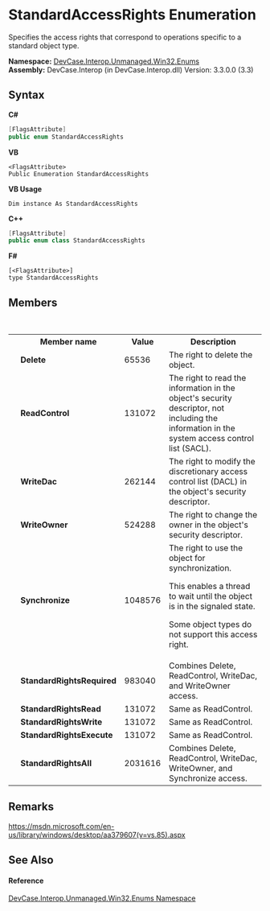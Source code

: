 # StandardAccessRights Enumeration
 

Specifies the access rights that correspond to operations specific to a standard object type.

**Namespace:**&nbsp;<a href="N_DevCase_Interop_Unmanaged_Win32_Enums">DevCase.Interop.Unmanaged.Win32.Enums</a><br />**Assembly:**&nbsp;DevCase.Interop (in DevCase.Interop.dll) Version: 3.3.0.0 (3.3)

## Syntax

**C#**<br />
``` C#
[FlagsAttribute]
public enum StandardAccessRights
```

**VB**<br />
``` VB
<FlagsAttribute>
Public Enumeration StandardAccessRights
```

**VB Usage**<br />
``` VB Usage
Dim instance As StandardAccessRights
```

**C++**<br />
``` C++
[FlagsAttribute]
public enum class StandardAccessRights
```

**F#**<br />
``` F#
[<FlagsAttribute>]
type StandardAccessRights
```


## Members
&nbsp;<table><tr><th></th><th>Member name</th><th>Value</th><th>Description</th></tr><tr><td /><td target="F:DevCase.Interop.Unmanaged.Win32.Enums.StandardAccessRights.Delete">**Delete**</td><td>65536</td><td>The right to delete the object.</td></tr><tr><td /><td target="F:DevCase.Interop.Unmanaged.Win32.Enums.StandardAccessRights.ReadControl">**ReadControl**</td><td>131072</td><td>The right to read the information in the object's security descriptor, not including the information in the system access control list (SACL).</td></tr><tr><td /><td target="F:DevCase.Interop.Unmanaged.Win32.Enums.StandardAccessRights.WriteDac">**WriteDac**</td><td>262144</td><td>The right to modify the discretionary access control list (DACL) in the object's security descriptor.</td></tr><tr><td /><td target="F:DevCase.Interop.Unmanaged.Win32.Enums.StandardAccessRights.WriteOwner">**WriteOwner**</td><td>524288</td><td>The right to change the owner in the object's security descriptor.</td></tr><tr><td /><td target="F:DevCase.Interop.Unmanaged.Win32.Enums.StandardAccessRights.Synchronize">**Synchronize**</td><td>1048576</td><td>The right to use the object for synchronization. 

 This enables a thread to wait until the object is in the signaled state. 

 Some object types do not support this access right.</td></tr><tr><td /><td target="F:DevCase.Interop.Unmanaged.Win32.Enums.StandardAccessRights.StandardRightsRequired">**StandardRightsRequired**</td><td>983040</td><td>Combines Delete, ReadControl, WriteDac, and WriteOwner access.</td></tr><tr><td /><td target="F:DevCase.Interop.Unmanaged.Win32.Enums.StandardAccessRights.StandardRightsRead">**StandardRightsRead**</td><td>131072</td><td>Same as ReadControl.</td></tr><tr><td /><td target="F:DevCase.Interop.Unmanaged.Win32.Enums.StandardAccessRights.StandardRightsWrite">**StandardRightsWrite**</td><td>131072</td><td>Same as ReadControl.</td></tr><tr><td /><td target="F:DevCase.Interop.Unmanaged.Win32.Enums.StandardAccessRights.StandardRightsExecute">**StandardRightsExecute**</td><td>131072</td><td>Same as ReadControl.</td></tr><tr><td /><td target="F:DevCase.Interop.Unmanaged.Win32.Enums.StandardAccessRights.StandardRightsAll">**StandardRightsAll**</td><td>2031616</td><td>Combines Delete, ReadControl, WriteDac, WriteOwner, and Synchronize access.</td></tr></table>

## Remarks
<a href="https://msdn.microsoft.com/en-us/library/windows/desktop/aa379607(v=vs.85).aspx" target="_blank">https://msdn.microsoft.com/en-us/library/windows/desktop/aa379607(v=vs.85).aspx</a>

## See Also


#### Reference
<a href="N_DevCase_Interop_Unmanaged_Win32_Enums">DevCase.Interop.Unmanaged.Win32.Enums Namespace</a><br />